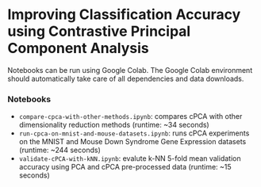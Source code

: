 # Improving Classification Accuracy using Contrastive Principal Component Analysis

Notebooks can be run using Google Colab. The Google Colab environment should automatically take care of all dependencies and data downloads. 

### Notebooks

* `compare-cpca-with-other-methods.ipynb`: compares cPCA with other dimensionality reduction methods (runtime: ~34 seconds)
* `run-cpca-on-mnist-and-mouse-datasets.ipynb`: runs cPCA experiments on the MNIST and Mouse Down Syndrome Gene Expression datasets (runtime: ~244 seconds)
* `validate-cPCA-with-kNN.ipynb`: evalute k-NN 5-fold mean validation accuracy using PCA and cPCA pre-processed data (runtime: ~15 seconds)

